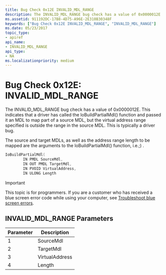 ```yaml
---
title: Bug Check 0x12E INVALID_MDL_RANGE
description: The INVALID_MDL_RANGE bug check has a value of 0x0000012E.
ms.assetid: 911192DC-17B8-4D75-A96E-2E310B30348F
keywords: ["Bug Check 0x12E INVALID_MDL_RANGE", "INVALID_MDL_RANGE"]
ms.date: 05/23/2017
topic_type:
- apiref
api_name:
- INVALID_MDL_RANGE
api_type:
- NA
ms.localizationpriority: medium
---
```


# Bug Check 0x12E: INVALID\_MDL\_RANGE


The INVALID\_MDL\_RANGE bug check has a value of 0x0000012E. This indicates that a driver has called the IoBuildPartialMdl() function and passed it an MDL to map part of a source MDL, but the virtual address range specified is outside the range in the source MDL. This is typically a driver bug.

The source and target MDLs, as well as the address range length to be mapped are the arguments to the IoBuildPartialMdl() function, i.e.;) .

```cpp
IoBuildPartialMdl(
        IN PMDL SourceMdl,
        IN OUT PMDL TargetMdl,
        IN PVOID VirtualAddress,
        IN ULONG Length
```

> [!IMPORTANT]
> This topic is for programmers. If you are a customer who has received a blue screen error code while using your computer, see [Troubleshoot blue screen errors](https://www.windows.com/stopcode).


## INVALID\_MDL\_RANGE Parameters


| Parameter | Description    |
|-----------|----------------|
| 1         | SourceMdl      |
| 2         | TargetMdl      |
| 3         | VirtualAddress |
| 4         | Length         |

 

 

 




